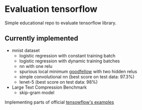 # Evaluation tensorflow

Simple educational repo to evaluate tensorflow library.

## Currently implemented

* mnist dataset
  * logistic regression with constant training batch
  * logistic regression with dynamic training batches
  * nn with one relu
  * spurious local minimum [goodfellow](https://arxiv.org/pdf/1412.6544) with two hidden relus 
  * simple convolutional nn (best score on test data: 97.3%) 
  * lenet-5 (best score on test data: 98%) 
* Large Text Compression Benchmark
  * skip-gram model

Implementing parts of official [tensowflow's examples](https://github.com/tensorflow/tensorflow/blob/master/tensorflow/examples/tutorials/mnist/mnist_with_summaries.py)
